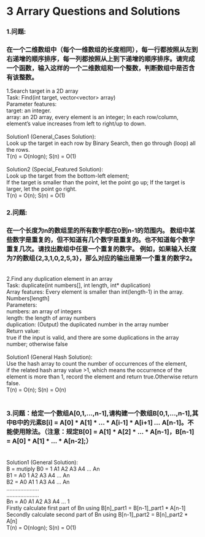 3 Arrary Questions and Solutions 
====

### 1.问题:<br/>
### 在一个二维数组中（每个一维数组的长度相同），每一行都按照从左到右递增的顺序排序，每一列都按照从上到下递增的顺序排序。请完成一个函数，输入这样的一个二维数组和一个整数，判断数组中是否含有该整数。<br/>

1.Search target in a 2D array<br/>
Task: Find(int target, vector<vector<int>> array)<br/>
Parameter features:<br/>
target:  an integer.<br/> 
array:  an 2D array, every element is an integer; In each row/column, element’s value increases from left to right/up to down.<br/>
<br/>
Solution1 (General_Cases Solution):<br/>
Look up the target in each row by Binary Search, then go through (loop) all the rows.<br/>
T(n) = O(nlogn); S(n) = O(1)<br/>
<br/>
Solution2 (Special_Featured Solution):<br/>
Look up the target from the bottom-left element;<br/> 
If the target is smaller than the point, let the point go up; If the target is larger, let the point go right.<br/>
T(n) = O(n); S(n) = O(1)<br/>
  
### 2.问题:<br/>
### 在一个长度为n的数组里的所有数字都在0到n-1的范围内。 数组中某些数字是重复的，但不知道有几个数字是重复的。也不知道每个数字重复几次。请找出数组中任意一个重复的数字。 例如，如果输入长度为7的数组{2,3,1,0,2,5,3}，那么对应的输出是第一个重复的数字2。<br/>
<br/>
2.Find any duplication element in an array<br/>
Task: duplicate(int numbers[], int length, int* duplication)<br/>
Array features: Every element is smaller than int(length-1) in the array. Numbers[length]<br/>
Parameters:<br/>
numbers:    an array of integers<br/>
length:      the length of array numbers<br/>
duplication:  (Output) the duplicated number in the array number<br/>
Return value:<br/>
true if the input is valid, and there are some duplications in the array number; otherwise false<br/>
<br/>
Solution1 (General Hash Solution):<br/>
Use the hash array to count the number of occurrences of the element,<br/>
if the related hash array value >1, which means the occurrence of the element is more than 1, record the element and return true.Otherwise return false.<br/>
T(n) = O(n); S(n) = O(n)<br/>
<br/>

### 3.问题：给定一个数组A[0,1,...,n-1],请构建一个数组B[0,1,...,n-1],其中B中的元素B[i] = A[0] * A[1] * ... * A[i-1] * A[i+1] *...* A[n-1]。不能使用除法。（注意：规定B[0] = A[1] * A[2] * ... * A[n-1]，B[n-1] = A[0] * A[1] * ... * A[n-2];）<br/><br/>
Solution1 (General Solution):<br/>
 B = mutiply B0 = 1  A1 A2 A3 A4 ... An<br/>
             B1 = A0 1  A2 A3 A4 ... An<br/>
             B2 = A0 A1 1  A3 A4 ... An<br/>
                  .....................<br/>
                  .....................<br/>
             Bn = A0 A1 A2 A3 A4 ...  1<br/>
Firstly calculate first part of Bn using B[n]_part1 = B[n-1]_part1 * A[n-1]<br/>
Secondly calculate second part of Bn using B[n-1]_part2 = B[n]_part2 * A[n]<br/>
T(n) = O(nlogn); S(n) = O(1)<br/>
